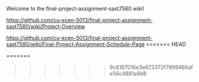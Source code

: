 Welcome to the final-project-assignment-sast7580 wiki!

https://github.com/cu-ecen-5013/final-project-assignment-sast7580/wiki/Project-Overview

https://github.com/cu-ecen-5013/final-project-assignment-sast7580/wiki/Final-Project-Assignment-Schedule-Page
<<<<<<< HEAD

=======
>>>>>>> 9c6167016e3e873372f7999466afe56c4881a9d8
